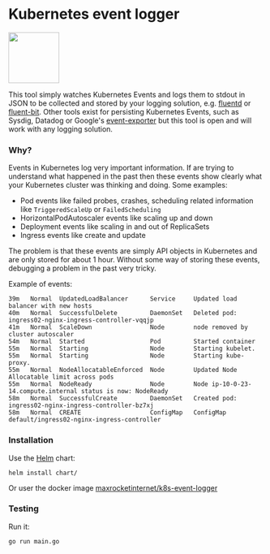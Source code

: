 # Kubernetes event logger

<img src="https://raw.githubusercontent.com/max-rocket-internet/k8s-event-logger/master/img/k8s-logo.png" width="100">

This tool simply watches Kubernetes Events and logs them to stdout in JSON to be collected and stored by your logging solution, e.g. [fluentd](https://github.com/fluent/fluentd-kubernetes-daemonset) or [fluent-bit](https://fluentbit.io/). Other tools exist for persisting Kubernetes Events, such as Sysdig, Datadog or Google's [event-exporter](https://github.com/GoogleCloudPlatform/k8s-stackdriver/tree/master/event-exporter) but this tool is open and will work with any logging solution.

### Why?

Events in Kubernetes log very important information. If are trying to understand what happened in the past then these events show clearly what your Kubernetes cluster was thinking and doing. Some examples:

- Pod events like failed probes, crashes, scheduling related information like `TriggeredScaleUp` or `FailedScheduling`
- HorizontalPodAutoscaler events like scaling up and down
- Deployment events like scaling in and out of ReplicaSets
- Ingress events like create and update

The problem is that these events are simply API objects in Kubernetes and are only stored for about 1 hour. Without some way of storing these events, debugging a problem in the past very tricky.

Example of events:

```
39m   Normal  UpdatedLoadBalancer      Service     Updated load balancer with new hosts
40m   Normal  SuccessfulDelete         DaemonSet   Deleted pod: ingress02-nginx-ingress-controller-vqqjp
41m   Normal  ScaleDown                Node        node removed by cluster autoscaler
54m   Normal  Started                  Pod         Started container
55m   Normal  Starting                 Node        Starting kubelet.
55m   Normal  Starting                 Node        Starting kube-proxy.
55m   Normal  NodeAllocatableEnforced  Node        Updated Node Allocatable limit across pods
55m   Normal  NodeReady                Node        Node ip-10-0-23-14.compute.internal status is now: NodeReady
58m   Normal  SuccessfulCreate         DaemonSet   Created pod: ingress02-nginx-ingress-controller-bz7xj
58m   Normal  CREATE                   ConfigMap   ConfigMap default/ingress02-nginx-ingress-controller
```

### Installation

Use the [Helm](https://helm.sh/) chart:

```
helm install chart/
```

Or user the docker image [maxrocketinternet/k8s-event-logger](https://hub.docker.com/r/maxrocketinternet/k8s-event-logger)

### Testing

Run it:

```
go run main.go
```
